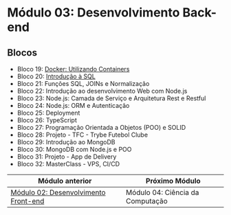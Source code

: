 # Módulo 03: Desenvolvimento Back-end

## Blocos

- Bloco 19: [Docker: Utilizando Containers](./19-docker-utilizando-containers/)
- Bloco 20: [Introdução à SQL](./20-introducao-a-sql/)
- Bloco 21: Funções SQL, JOINs e Normalização
- Bloco 22: Introdução ao desenvolvimento Web com Node.js
- Bloco 23: Node.js: Camada de Serviço e Arquitetura Rest e Restful
- Bloco 24: Node.js: ORM e Autenticação
- Bloco 25: Deployment
- Bloco 26: TypeScript
- Bloco 27: Programação Orientada a Objetos (POO) e SOLID
- Bloco 28: Projeto - TFC - Trybe Futebol Clube
- Bloco 29: Introdução ao MongoDB
- Bloco 30: MongoDB com Node.js e POO
- Bloco 31: Projeto - App de Delivery
- Bloco 32: MasterClass - VPS, CI/CD

| Módulo anterior                                            | Próximo Módulo                   |
| ---------------------------------------------------------- | -------------------------------- |
| [Módulo 02: Desenvolvimento Front-end](../01-fundamentos/) | Módulo 04: Ciência da Computação |
